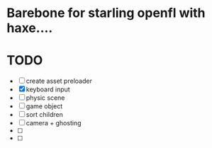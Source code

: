 # Barebone for starling openfl with haxe....

# TODO

- [ ] create asset preloader
- [x] keyboard input
- [ ] physic scene
- [ ] game object
- [ ] sort children
- [ ] camera + ghosting
- [ ] 
- [ ] 
